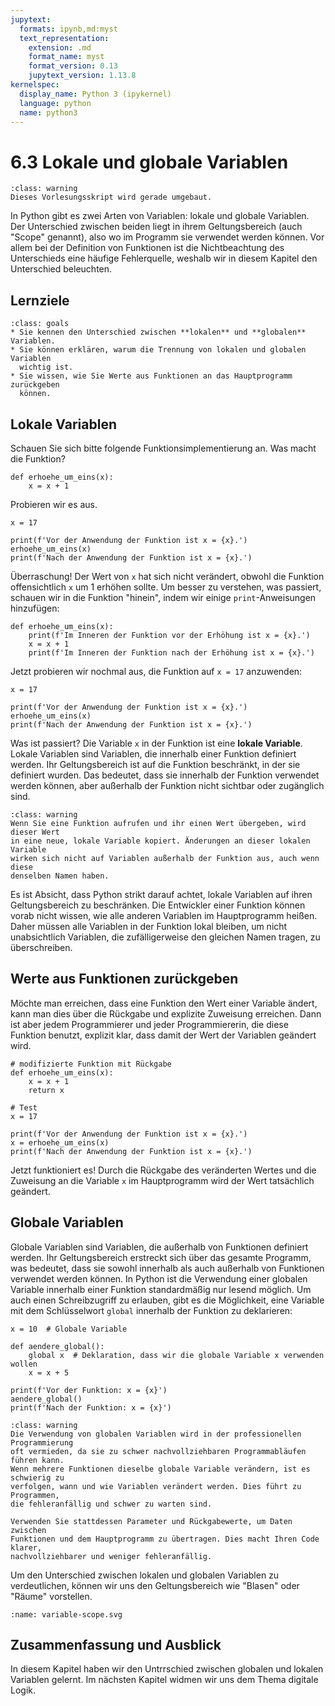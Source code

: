 ```yaml
---
jupytext:
  formats: ipynb,md:myst
  text_representation:
    extension: .md
    format_name: myst
    format_version: 0.13
    jupytext_version: 1.13.8
kernelspec:
  display_name: Python 3 (ipykernel)
  language: python
  name: python3
---
```


# 6.3 Lokale und globale Variablen

```{admonition} Hinweise zur Vorlesung Objektorientierte Programmierung im WiSe 2025/26
:class: warning
Dieses Vorlesungsskript wird gerade umgebaut.
```

In Python gibt es zwei Arten von Variablen: lokale und globale Variablen. Der
Unterschied zwischen beiden liegt in ihrem Geltungsbereich (auch "Scope"
genannt), also wo im Programm sie verwendet werden können. Vor allem bei der
Definition von Funktionen ist die Nichtbeachtung des Unterschieds eine häufige
Fehlerquelle, weshalb wir in diesem Kapitel den Unterschied beleuchten.

## Lernziele

```{admonition} Lernziele
:class: goals
* Sie kennen den Unterschied zwischen **lokalen** und **globalen** Variablen.
* Sie können erklären, warum die Trennung von lokalen und globalen Variablen
  wichtig ist.
* Sie wissen, wie Sie Werte aus Funktionen an das Hauptprogramm zurückgeben
  können.
```

## Lokale Variablen

Schauen Sie sich bitte folgende Funktionsimplementierung an. Was macht die
Funktion?

```{code-cell} ipython3
def erhoehe_um_eins(x):
    x = x + 1
```

Probieren wir es aus.

```{code-cell} ipython3
x = 17

print(f'Vor der Anwendung der Funktion ist x = {x}.')
erhoehe_um_eins(x)
print(f'Nach der Anwendung der Funktion ist x = {x}.')
```

Überraschung! Der Wert von `x` hat sich nicht verändert, obwohl die Funktion
offensichtlich `x` um 1 erhöhen sollte. Um besser zu verstehen, was passiert,
schauen wir in die Funktion "hinein", indem wir einige `print`-Anweisungen
hinzufügen:

```{code-cell} ipython3
def erhoehe_um_eins(x):
    print(f'Im Inneren der Funktion vor der Erhöhung ist x = {x}.')
    x = x + 1
    print(f'Im Inneren der Funktion nach der Erhöhung ist x = {x}.') 
```

Jetzt probieren wir nochmal aus, die Funktion auf `x = 17` anzuwenden:

```{code-cell} ipython
x = 17

print(f'Vor der Anwendung der Funktion ist x = {x}.')
erhoehe_um_eins(x)
print(f'Nach der Anwendung der Funktion ist x = {x}.')
```

Was ist passiert? Die Variable `x` in der Funktion ist eine **lokale Variable**.
Lokale Variablen sind Variablen, die innerhalb einer Funktion definiert werden.
Ihr Geltungsbereich ist auf die Funktion beschränkt, in der sie definiert
wurden. Das bedeutet, dass sie innerhalb der Funktion verwendet werden können,
aber außerhalb der Funktion nicht sichtbar oder zugänglich sind.

```{admonition} Hinweis
:class: warning
Wenn Sie eine Funktion aufrufen und ihr einen Wert übergeben, wird dieser Wert
in eine neue, lokale Variable kopiert. Änderungen an dieser lokalen Variable
wirken sich nicht auf Variablen außerhalb der Funktion aus, auch wenn diese
denselben Namen haben.
```

Es ist Absicht, dass Python strikt darauf achtet, lokale Variablen auf ihren Geltungsbereich zu beschränken. Die Entwickler einer Funktion können vorab nicht wissen, wie alle anderen Variablen im Hauptprogramm heißen. Daher müssen alle Variablen in der Funktion lokal bleiben, um nicht unabsichtlich Variablen, die zufälligerweise den gleichen Namen tragen, zu überschreiben.

## Werte aus Funktionen zurückgeben

Möchte man erreichen, dass eine Funktion den Wert einer Variable ändert, kann man dies über die Rückgabe und explizite Zuweisung erreichen. Dann ist aber jedem Programmierer und jeder Programmiererin, die diese Funktion benutzt, explizit klar, dass damit der Wert der Variablen geändert wird.

```{code-cell}
# modifizierte Funktion mit Rückgabe
def erhoehe_um_eins(x):
    x = x + 1
    return x

# Test
x = 17

print(f'Vor der Anwendung der Funktion ist x = {x}.')
x = erhoehe_um_eins(x)
print(f'Nach der Anwendung der Funktion ist x = {x}.')
```

Jetzt funktioniert es! Durch die Rückgabe des veränderten Wertes und die
Zuweisung an die Variable `x` im Hauptprogramm wird der Wert tatsächlich
geändert.

## Globale Variablen

Globale Variablen sind Variablen, die außerhalb von Funktionen definiert werden. Ihr Geltungsbereich erstreckt sich über das gesamte Programm, was bedeutet, dass sie sowohl innerhalb als auch außerhalb von Funktionen verwendet werden können.
In Python ist die Verwendung einer globalen Variable innerhalb einer Funktion standardmäßig nur lesend möglich. Um auch einen Schreibzugriff zu erlauben, gibt es die Möglichkeit, eine Variable mit dem Schlüsselwort `global` innerhalb der Funktion zu deklarieren:

```{code-cell}
x = 10  # Globale Variable

def aendere_global():
    global x  # Deklaration, dass wir die globale Variable x verwenden wollen
    x = x + 5

print(f'Vor der Funktion: x = {x}')
aendere_global()
print(f'Nach der Funktion: x = {x}')
```

```{admonition} Warnung
:class: warning
Die Verwendung von globalen Variablen wird in der professionellen Programmierung
oft vermieden, da sie zu schwer nachvollziehbaren Programmabläufen führen kann.
Wenn mehrere Funktionen dieselbe globale Variable verändern, ist es schwierig zu
verfolgen, wann und wie Variablen verändert werden. Dies führt zu Programmen,
die fehleranfällig und schwer zu warten sind.

Verwenden Sie stattdessen Parameter und Rückgabewerte, um Daten zwischen
Funktionen und dem Hauptprogramm zu übertragen. Dies macht Ihren Code klarer,
nachvollziehbarer und weniger fehleranfällig.
```

Um den Unterschied zwischen lokalen und globalen Variablen zu verdeutlichen, können wir uns den Geltungsbereich wie "Blasen" oder "Räume" vorstellen.

```{image} pics/variable-scope.svg
:name: variable-scope.svg
```

## Zusammenfassung und Ausblick

In diesem Kapitel haben wir den Untrrschied zwischen globalen und lokalen
Variablen gelernt. Im nächsten Kapitel widmen wir uns dem Thema digitale Logik.
